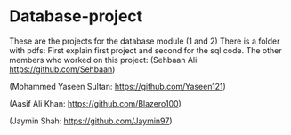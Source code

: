# Database-project
These are the projects for the database module (1 and 2)
There is a folder with pdfs: First explain first project and second for the sql code. 
The other members who worked on this project: 
(Sehbaan Ali: https://github.com/Sehbaan)

(Mohammed Yaseen Sultan: https://github.com/Yaseen121)

(Aasif Ali Khan: https://github.com/Blazero100)

(Jaymin Shah: https://github.com/Jaymin97)
